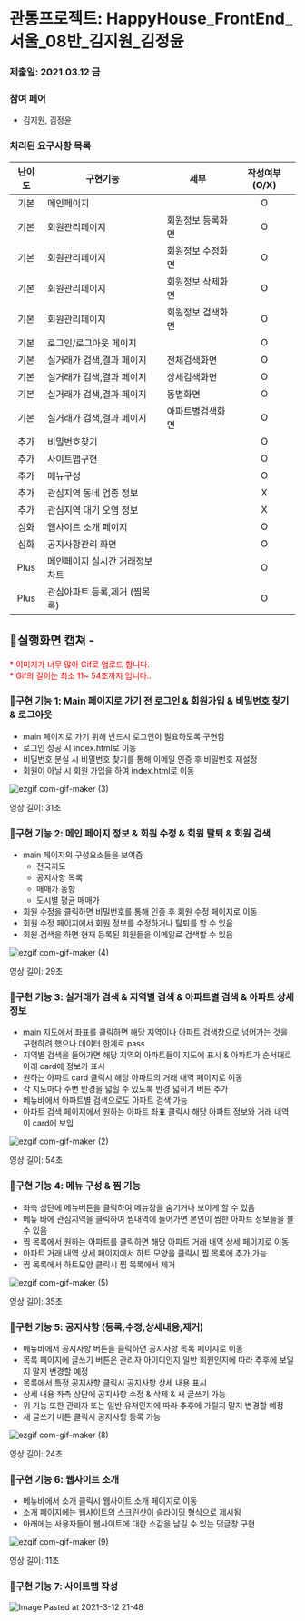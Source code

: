 # 관통프로젝트: HappyHouse_FrontEnd_서울_08반_김지원_김정윤 
### 제출일: 2021.03.12 금

### 참여 페어
- 김지원, 김정윤

### 처리된 요구사항 목록
  
|난이도|구현기능|세부|작성여부(O/X)|
|:---:|---|---|:---:|
|기본|메인페이지||O|
|기본|회원관리페이지|회원정보 등록화면|O|
|기본|회원관리페이지|회원정보 수정화면|O|
|기본|회원관리페이지|회원정보 삭제화면|O|
|기본|회원관리페이지|회원정보 검색화면|O|
|기본|로그인/로그아웃 페이지||O|
|기본|실거래가 검색,결과 페이지|전체검색화면|O|
|기본|실거래가 검색,결과 페이지|상세검색화면|O|
|기본|실거래가 검색,결과 페이지|동별화면|O|
|기본|실거래가 검색,결과 페이지|아파트별검색화면|O|
|추가|비밀번호찾기||O|
|추가|사이트맵구현||O|
|추가|메뉴구성||O|
|추가|관심지역 동네 업종 정보||X|
|추가|관심지역 대기 오염 정보||X|
|심화|웹사이트 소개 페이지||O|
|심화|공지사항관리 화면||O|
|Plus|메인페이지 실시간 거래정보 차트||O|
|Plus|관심아파트 등록,제거 (찜목록)||O|



## 🎥실행화면 캡쳐 - 
<span style="color:red">
* 이미지가 너무 많아 Gif로 업로드 합니다.<br>
* Gif의 길이는 최소 11~ 54초까지 입니다..
</span>

### 📌구현 기능 1: Main 페이지로 가기 전 로그인 & 회원가입 & 비밀번호 찾기 & 로그아웃
- main 페이지로 가기 위해 반드시 로그인이 필요하도록 구현함
- 로그인 성공 시 index.html로 이동
- 비밀번호 분실 시 비밀번호 찾기를 통해 이메일 인증 후 비밀번호 재설정
- 회원이 아닐 시 회원 가입을 하여 index.html로 이동 

![ezgif com-gif-maker (3)](https://user-images.githubusercontent.com/48318620/110942335-043a1c80-837d-11eb-8c16-d4fb035adead.gif)

영상 길이: 31초

### 📌구현 기능 2: 메인 페이지 정보 & 회원 수정 & 회원 탈퇴 & 회원 검색
- main 페이지의 구성요소들을 보여줌
    - 전국지도
    - 공지사항 목록
    - 매매가 동향
    - 도시별 평균 매매가
- 회원 수정을 클릭하면 비밀번호를 통해 인증 후 회원 수정 페이지로 이동
- 회원 수정 페이지에서 회원 정보를 수정하거나 탈퇴를 할 수 있음
- 회원 검색을 하면 현재 등록된 회원들을 이메일로 검색할 수 있음

![ezgif com-gif-maker (4)](https://user-images.githubusercontent.com/48318620/110942630-67c44a00-837d-11eb-80dd-753df67809e5.gif)

영상 길이: 29초

### 📌구현 기능 3: 실거래가 검색 & 지역별 검색 & 아파트별 검색 & 아파트 상세 정보
- main 지도에서 좌표를 클릭하면 해당 지역이나 아파트 검색창으로 넘어가는 것을 구현하려 했으나 데이터 한계로 pass
- 지역별 검색을 들어가면 해당 지역의 아파트들이 지도에 표시 & 아파트가 순서대로 아래 card에 정보가 표시
- 원하는 아파트 card 클릭시 해당 아파트의 거래 내역 페이지로 이동
- 각 지도마다 주변 반경을 넓힐 수 있도록 반경 넓히기 버튼 추가
- 메뉴바에서 아파트별 검색으로도 아파트 검색 가능
- 아파트 검색 페이지에서 원하는 아파트 좌표 클릭시 해당 아파트 정보와 거래 내역이 card에 보임

![ezgif com-gif-maker (2)](https://user-images.githubusercontent.com/48318620/110942118-aefe0b00-837c-11eb-85b6-6f2aad152b6e.gif)

영상 길이: 54초

### 📌구현 기능 4: 메뉴 구성 & 찜 기능
- 좌측 상단에 메뉴버튼을 클릭하여 메뉴창을 숨기거나 보이게 할 수 있음
- 메뉴 바에 관심지역을 클릭하여 찜내역에 들어가면 본인이 찜한 아파트 정보들을 볼 수 있음
- 찜 목록에서 원하는 아파트를 클릭하면 해당 아파트 거래 내역 상세 페이지로 이동
- 아파트 거래 내역 상세 페이지에서 하트 모양을 클릭시 찜 목록에 추가 가능
- 찜 목록에서 하트모양 클릭시 찜 목록에서 제거

![ezgif com-gif-maker (5)](https://user-images.githubusercontent.com/48318620/110943564-b45c5500-837e-11eb-8a62-ee05c078487a.gif)

영상 길이: 35초

### 📌구현 기능 5: 공지사항 (등록,수정,상세내용,제거)
- 메뉴바에서 공지사항 버튼을 클릭하면 공지사항 목록 페이지로 이동
- 목록 페이지에 글쓰기 버튼은 관리자 아이디인지 일반 회원인지에 따라 추후에 보일지 말지 변경할 예정
- 목록에서 특정 공지사항 클릭시 공지사항 상세 내용 표시
- 상세 내용 좌측 상단에 공지사항 수정 & 삭제 & 새 글쓰기 가능
- 위 기능 또한 관리자 또는 일반 유저인지에 따라 추후에 가릴지 말지 변경할 예정
- 새 글쓰기 버튼 클릭시 공지사항 등록 가능

![ezgif com-gif-maker (8)](https://user-images.githubusercontent.com/48318620/110945847-8b898f00-8381-11eb-8ae0-f97d672fe949.gif)

영상 길이: 24초

### 📌구현 기능 6: 웹사이트 소개
- 메뉴바에서 소개 클릭시 웹사이트 소개 페이지로 이동
- 소개 페이지에는 웹사이트의 스크린샷이 슬라이딩 형식으로 제시됨
- 아래에는 사용자들이 웹사이트에 대한 소감을 남길 수 있는 댓글창 구현

![ezgif com-gif-maker (9)](https://user-images.githubusercontent.com/48318620/110946002-bb389700-8381-11eb-86ba-1f682fe09c15.gif)

영상 길이: 11초

### 📌구현 기능 7: 사이트맵 작성

![Image Pasted at 2021-3-12 21-48](https://user-images.githubusercontent.com/48318620/110944894-6a746e80-8380-11eb-92f5-5c705828e5a9.png)
